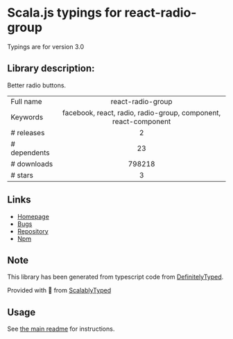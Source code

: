 
# Scala.js typings for react-radio-group

Typings are for version 3.0

## Library description:
Better radio buttons.

|                    |                 |
| ------------------ | :-------------: |
| Full name          | react-radio-group |
| Keywords           | facebook, react, radio, radio-group, component, react-component |
| # releases         | 2 |
| # dependents       | 23 |
| # downloads        | 798218 |
| # stars            | 3 |

## Links
- [Homepage](https://github.com/chenglou/react-radio-group)
- [Bugs](https://github.com/chenglou/react-radio-group/issues)
- [Repository](https://github.com/chenglou/react-radio-group)
- [Npm](https://www.npmjs.com/package/react-radio-group)
    


## Note
This library has been generated from typescript code from [DefinitelyTyped](https://definitelytyped.org).

Provided with :purple_heart: from [ScalablyTyped](https://github.com/oyvindberg/ScalablyTyped)

## Usage
See [the main readme](../../readme.md) for instructions.


